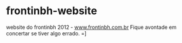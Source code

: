 frontinbh-website
=================

website do frontinbh 2012 - www.frontinbh.com.br
Fique avontade em concertar se tiver algo errado. =]